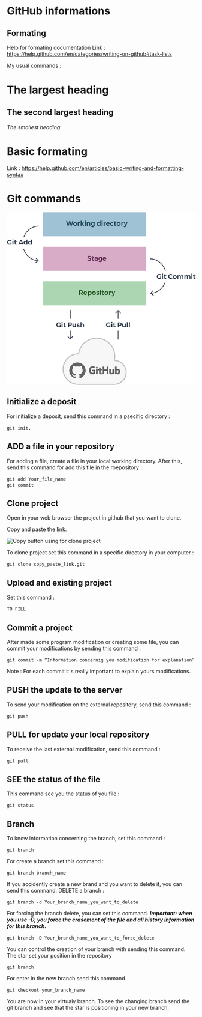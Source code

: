 # GitHub informations

## Formating
Help for formating documentation
Link : https://help.github.com/en/categories/writing-on-github#task-lists

My usual commands :
# The largest heading
## The second largest heading
###### The smallest heading

# Basic formating
Link : https://help.github.com/en/articles/basic-writing-and-formatting-syntax

# Git commands

![3 zones of git and github](images/github_informations.jpg)

## Initialize a deposit

For initialize a deposit, send this command in a psecific directory :
```
git init.
```

## ADD a file in your repository
For adding a file, create a file in your local working directory. After this, send this command for add this file in the roepository :
```
git add Your_file_name
git commit
```

## Clone project

Open in your web browser the project in github that you want to clone.

Copy and paste the link.

![Copy button using for clone project](images/github_commit.jpg)


To clone project set this command in a specific directory in your computer :
```
git clone copy_paste_link.git
```
## Upload and existing project

Set this command :
```
TO FILL
```

## Commit a project

After made some program modification or creating some file, you can commit your modifications by sending this command :

```
git commit -m “Information concernig you modification for explanation”    
```
Note : For each commit it's really important to explain yours modifications.

## PUSH the update to the server

To send your modification on the external repository, send this command :
```
git push
```

## PULL for update your local repository

To receive the last external modification, send this command :
```
git pull
```

## SEE the status of the file
This command see you the status of you file :
```
git status
```

## Branch

To know information concerning the branch, set this command :
```
git branch
```

For create a branch set this command :
```
git branch branch_name
```

If you accidently create a new brand and you want to delete it, you can send this command.
DELETE a branch :
```
git branch -d Your_branch_name_you_want_to_delete
```

For forcing the branch delete, you can set this command.
***Important: when you use -D, you force the erasement of the file and all history information for this branch.***

```
git branch -D Your_branch_name_you_want_to_force_delete
```

You can control the creation of your branch with sending this command.
The star set your position in the repository
```
git branch
```

For enter in the new branch send this command.
```
git checkout your_branch_name
```
You are now in your virtualy branch. To see the changing branch send the git branch and see that the star is positioning in your new branch.
